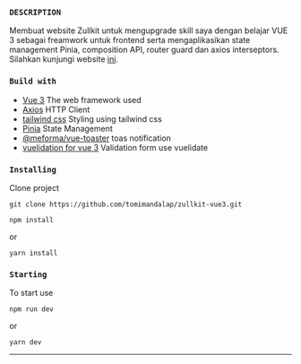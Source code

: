### ```DESCRIPTION```

Membuat website Zullkit untuk mengupgrade skill saya dengan belajar VUE 3 sebagai freamwork untuk frontend serta mengaplikasikan state management Pinia, composition API, router guard dan axios interseptors. Silahkan kunjungi website [ini](https://zullkit.netlify.app/).

### ```Build with```
- [Vue 3](https://vuejs.org/guide/introduction.html) The web framework used
- [Axios](https://www.npmjs.com/package/axios) HTTP Client
- [tailwind css](https://tailwindcss.com/) Styling using tailwind css
- [Pinia](https://pinia.vuejs.org/) State Management
- [@meforma/vue-toaster](https://www.npmjs.com/package/@meforma/vue-toaster) toas notification
- [vuelidation for vue 3](https://vuelidate-next.netlify.app/) Validation form use vuelidate


### ```Installing```
Clone project 
```
git clone https://github.com/tomimandalap/zullkit-vue3.git
```
```
npm install
```
or
```
yarn install
```

### ```Starting```
To start use
```
npm run dev
```
or
```
yarn dev
```

---
